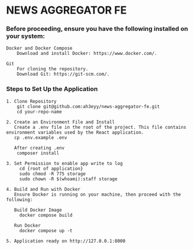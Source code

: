 # NEWS AGGREGATOR FE

### Before proceeding, ensure you have the following installed on your system:

    Docker and Docker Compose
        Download and install Docker: https://www.docker.com/.
    
    Git
        For cloning the repository.
        Download Git: https://git-scm.com/.

### Steps to Set Up the Application

    1. Clone Repository 
        git clone git@github.com:ah3eyy/news-aggregator-fe.git
        cd your-repo-name

    2. Create an Environment File and Install 
       Create a .env file in the root of the project. This file contains environment variables used by the React application.
       cp .env.example .env
        
       After creating .env 
        composer install

    3. Set Permission to enable app write to log
         cd {root of application}
         sudo chmod -R 775 storage
         sudo chown -R $(whoami):staff storage

    4. Build and Run with Docker
       Ensure Docker is running on your machine, then proceed with the following:

       Build Docker Image
         docker compose build

       Run Docker
         docker compose up -t
    
    5. Application ready on http://127.0.0.1:8000

